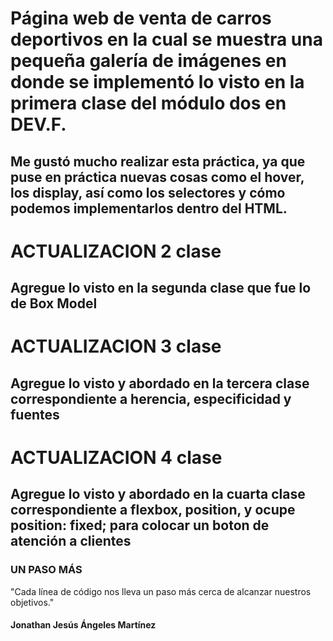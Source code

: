 # Página web de venta de carros deportivos en la cual se muestra una pequeña galería de imágenes en donde se implementó lo visto en la primera clase del módulo dos en DEV.F.

## Me gustó mucho realizar esta práctica, ya que puse en práctica nuevas cosas como el hover, los display, así como los selectores y cómo podemos implementarlos dentro del HTML.

# ACTUALIZACION 2 clase 
## Agregue lo visto en la segunda clase que fue lo de Box Model 

# ACTUALIZACION 3 clase 
## Agregue lo visto y abordado en la tercera clase correspondiente a herencia, especificidad y fuentes

# ACTUALIZACION 4 clase 
## Agregue lo visto y abordado en la cuarta clase correspondiente a flexbox, position, y ocupe position: fixed; para colocar un boton de atención a clientes 

### UN PASO MÁS
"Cada línea de código nos lleva un paso más cerca de alcanzar nuestros objetivos."

#### Jonathan Jesús Ángeles Martínez